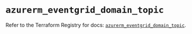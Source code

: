 # `azurerm_eventgrid_domain_topic`

Refer to the Terraform Registry for docs: [`azurerm_eventgrid_domain_topic`](https://registry.terraform.io/providers/hashicorp/azurerm/4.3.0/docs/resources/eventgrid_domain_topic).
